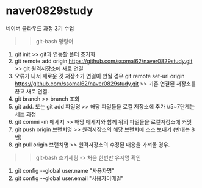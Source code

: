 # naver0829study
네이버 클라우드 과정 3기 수업

>>git-bash 명령어
 1. git init >> git과 연동할 폴더 초기화
 2. git remote add origin https://github.com/ssomal62/naver0829study.git >> git 원격저장소에 새로 연결
 3. 오류가 나서 새로운 깃 저장소가 연결이 안될 경우
    git remote set-url origin https://github.com/ssomal62/naver0829study.git >> 기존 연결된 저장소를 끊고 새로 연결.
 4. git branch >> branch 조회
 5. git add. 또는 git add 파일명 >> 해당 파일들을 로컬 저장소에 추가    //5~7단계는 세트 과정
 6. git commi -m 메세지 >> 해당 메세지와 함께 위의 파일들을 로컬저정소에 커밋
 7. git push origin 브랜치명 >> 원격저장소의 해당 브랜치에 소스 보내기 (반대는 8번)
 8. git pull origin 브랜치명 >> 원격저장소의 수정된 내용을 가져올 경우.

>>git-bash 초기세팅 -> 처음 한번만 유저명 확인
1. git config --global user.name "사용자명"
2. git config --global user.email "사용자이메일"
